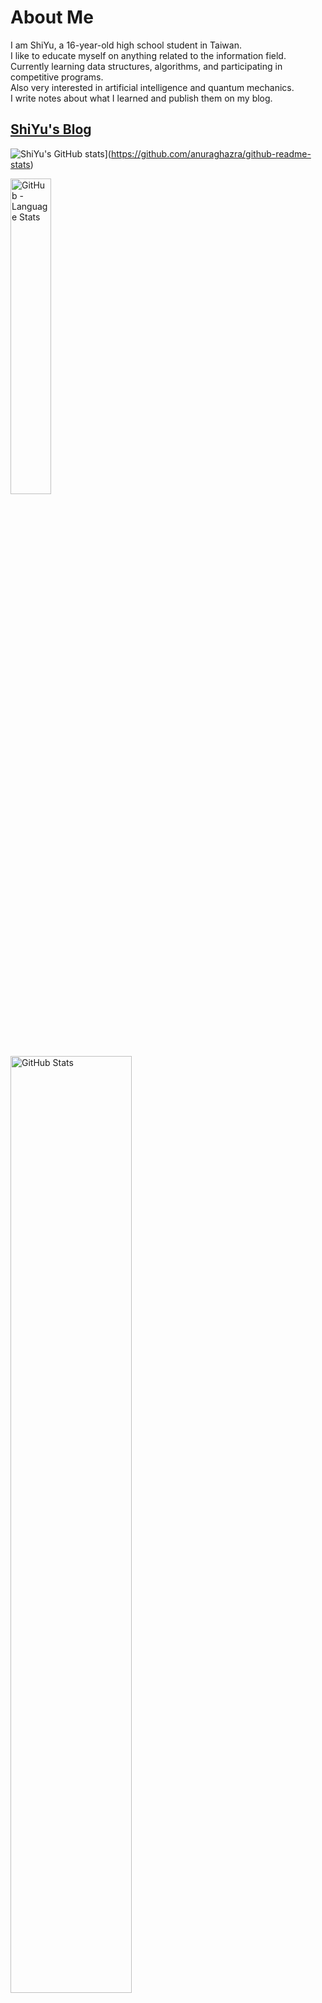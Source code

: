 # About Me
I am ShiYu, a 16-year-old high school student in Taiwan.\
I like to educate myself on anything related to the information field.\
Currently learning data structures, algorithms, and participating in competitive programs.\
Also very interested in artificial intelligence and quantum mechanics.\
I write notes about what I learned and publish them on my blog.

## [ShiYu's Blog](https://shiyu0318.github.io/)

![ShiYu's GitHub stats](https://github-readme-stats.vercel.app/api?username=SHIYU0318)](https://github.com/anuraghazra/github-readme-stats)

<p>
    <img width="36%" src="https://github-readme-stats.vercel.app/api/top-langs/?username=SHIYU0318&bg_color=90,DAFFEF,FCFFFD" alt="GitHub - Language Stats">
    &nbsp;&nbsp;
    <img width="62%" src="https://github-readme-stats.vercel.app/api?username=SHIYU0318&count_private=true&show_icons=true&bg_color=90,DAFFEF,FCFFFD" alt="GitHub Stats">
</p>

[![GitHub Streak](https://streak-stats.demolab.com?user=SHIYU0318&theme=highcontrast)](https://git.io/streak-stats)

[![trophy](https://github-profile-trophy.vercel.app/?username=SHIYU0318&theme=darkhub)](https://github.com/ryo-ma/github-profile-trophy)
